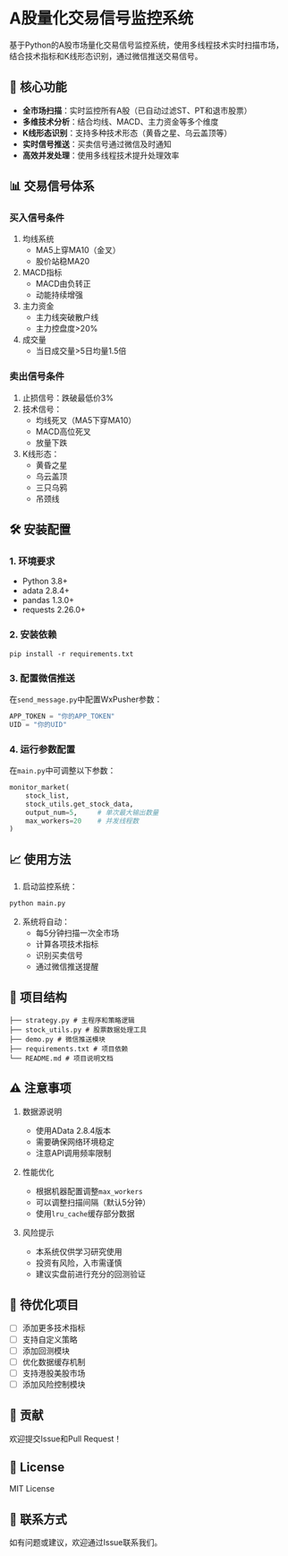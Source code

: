 # A股量化交易信号监控系统

基于Python的A股市场量化交易信号监控系统，使用多线程技术实时扫描市场，结合技术指标和K线形态识别，通过微信推送交易信号。

## 🚀 核心功能

- **全市场扫描**：实时监控所有A股（已自动过滤ST、PT和退市股票）
- **多维技术分析**：结合均线、MACD、主力资金等多个维度
- **K线形态识别**：支持多种技术形态（黄昏之星、乌云盖顶等）
- **实时信号推送**：买卖信号通过微信及时通知
- **高效并发处理**：使用多线程技术提升处理效率

## 📊 交易信号体系

### 买入信号条件
1. 均线系统
   - MA5上穿MA10（金叉）
   - 股价站稳MA20
2. MACD指标
   - MACD由负转正
   - 动能持续增强
3. 主力资金
   - 主力线突破散户线
   - 主力控盘度>20%
4. 成交量
   - 当日成交量>5日均量1.5倍

### 卖出信号条件
1. 止损信号：跌破最低价3%
2. 技术信号：
   - 均线死叉（MA5下穿MA10）
   - MACD高位死叉
   - 放量下跌
3. K线形态：
   - 黄昏之星
   - 乌云盖顶
   - 三只乌鸦
   - 吊颈线

## 🛠 安装配置

### 1. 环境要求
- Python 3.8+
- adata 2.8.4+
- pandas 1.3.0+
- requests 2.26.0+

### 2. 安装依赖

```shell
pip install -r requirements.txt
```

### 3. 配置微信推送
在`send_message.py`中配置WxPusher参数：

```python
APP_TOKEN = "你的APP_TOKEN"
UID = "你的UID"
```

### 4. 运行参数配置
在`main.py`中可调整以下参数：

```python
monitor_market(
    stock_list, 
    stock_utils.get_stock_data,
    output_num=5,     # 单次最大输出数量
    max_workers=20    # 并发线程数
)
```

## 📈 使用方法

1. 启动监控系统：
```bash
python main.py
```

2. 系统将自动：
   - 每5分钟扫描一次全市场
   - 计算各项技术指标
   - 识别买卖信号
   - 通过微信推送提醒

## 📁 项目结构
```
├── strategy.py # 主程序和策略逻辑
├── stock_utils.py # 股票数据处理工具
├── demo.py # 微信推送模块
├── requirements.txt # 项目依赖
└── README.md # 项目说明文档
```

## ⚠️ 注意事项

1. 数据源说明
   - 使用AData 2.8.4版本
   - 需要确保网络环境稳定
   - 注意API调用频率限制

2. 性能优化
   - 根据机器配置调整`max_workers`
   - 可以调整扫描间隔（默认5分钟）
   - 使用`lru_cache`缓存部分数据

3. 风险提示
   - 本系统仅供学习研究使用
   - 投资有风险，入市需谨慎
   - 建议实盘前进行充分的回测验证

## 📝 待优化项目

- [ ] 添加更多技术指标
- [ ] 支持自定义策略
- [ ] 添加回测模块
- [ ] 优化数据缓存机制
- [ ] 支持港股美股市场
- [ ] 添加风险控制模块

## 🤝 贡献

欢迎提交Issue和Pull Request！

## 📄 License

MIT License

## 📧 联系方式

如有问题或建议，欢迎通过Issue联系我们。